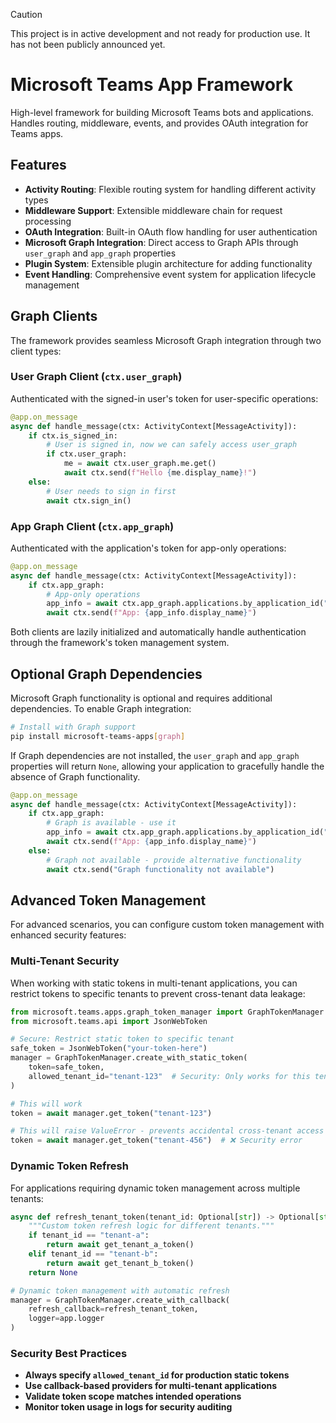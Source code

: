> [!CAUTION]
> This project is in active development and not ready for production use. It has not been publicly announced yet.

# Microsoft Teams App Framework

High-level framework for building Microsoft Teams bots and applications.
Handles routing, middleware, events, and provides OAuth integration for Teams apps.

## Features

- **Activity Routing**: Flexible routing system for handling different activity types
- **Middleware Support**: Extensible middleware chain for request processing
- **OAuth Integration**: Built-in OAuth flow handling for user authentication
- **Microsoft Graph Integration**: Direct access to Graph APIs through `user_graph` and `app_graph` properties
- **Plugin System**: Extensible plugin architecture for adding functionality
- **Event Handling**: Comprehensive event system for application lifecycle management

## Graph Clients

The framework provides seamless Microsoft Graph integration through two client types:

### User Graph Client (`ctx.user_graph`)

Authenticated with the signed-in user's token for user-specific operations:

```python
@app.on_message
async def handle_message(ctx: ActivityContext[MessageActivity]):
    if ctx.is_signed_in:
        # User is signed in, now we can safely access user_graph
        if ctx.user_graph:
            me = await ctx.user_graph.me.get()
            await ctx.send(f"Hello {me.display_name}!")
    else:
        # User needs to sign in first
        await ctx.sign_in()
```

### App Graph Client (`ctx.app_graph`)

Authenticated with the application's token for app-only operations:

```python
@app.on_message
async def handle_message(ctx: ActivityContext[MessageActivity]):
    if ctx.app_graph:
        # App-only operations
        app_info = await ctx.app_graph.applications.by_application_id("app-id").get()
        await ctx.send(f"App: {app_info.display_name}")
```

Both clients are lazily initialized and automatically handle authentication through the framework's token management system.

## Optional Graph Dependencies

Microsoft Graph functionality is optional and requires additional dependencies. To enable Graph integration:

```bash
# Install with Graph support
pip install microsoft-teams-apps[graph]
```

If Graph dependencies are not installed, the `user_graph` and `app_graph` properties will return `None`, allowing your application to gracefully handle the absence of Graph functionality.

```python
@app.on_message
async def handle_message(ctx: ActivityContext[MessageActivity]):
    if ctx.app_graph:
        # Graph is available - use it
        app_info = await ctx.app_graph.applications.by_application_id("app-id").get()
        await ctx.send(f"App: {app_info.display_name}")
    else:
        # Graph not available - provide alternative functionality
        await ctx.send("Graph functionality not available")
```

## Advanced Token Management

For advanced scenarios, you can configure custom token management with enhanced security features:

### Multi-Tenant Security

When working with static tokens in multi-tenant applications, you can restrict tokens to specific tenants to prevent cross-tenant data leakage:

```python
from microsoft.teams.apps.graph_token_manager import GraphTokenManager
from microsoft.teams.api import JsonWebToken

# Secure: Restrict static token to specific tenant
safe_token = JsonWebToken("your-token-here")
manager = GraphTokenManager.create_with_static_token(
    token=safe_token,
    allowed_tenant_id="tenant-123"  # Security: Only works for this tenant
)

# This will work
token = await manager.get_token("tenant-123")

# This will raise ValueError - prevents accidental cross-tenant access
token = await manager.get_token("tenant-456")  # ❌ Security error
```

### Dynamic Token Refresh

For applications requiring dynamic token management across multiple tenants:

```python
async def refresh_tenant_token(tenant_id: Optional[str]) -> Optional[str]:
    """Custom token refresh logic for different tenants."""
    if tenant_id == "tenant-a":
        return await get_tenant_a_token()
    elif tenant_id == "tenant-b":
        return await get_tenant_b_token()
    return None

# Dynamic token management with automatic refresh
manager = GraphTokenManager.create_with_callback(
    refresh_callback=refresh_tenant_token,
    logger=app.logger
)
```

### Security Best Practices

- **Always specify `allowed_tenant_id` for production static tokens**
- **Use callback-based providers for multi-tenant applications**  
- **Validate token scope matches intended operations**
- **Monitor token usage in logs for security auditing**

